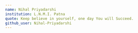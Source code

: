 ```yaml
---
name: Nihal Priyadarshi
institution: L.N.M.I. Patna
quote: Keep believe in yourself, one day You will Succeed.
github_user: Nihal-Priyadarshi
---
```

